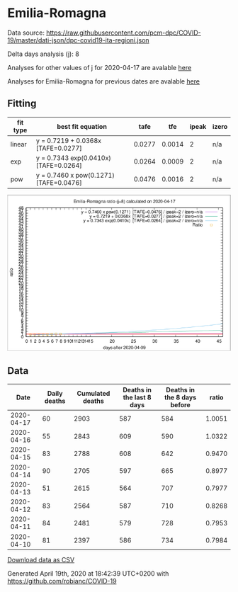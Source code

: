 # Emilia-Romagna

Data source: https://raw.githubusercontent.com/pcm-dpc/COVID-19/master/dati-json/dpc-covid19-ita-regioni.json

Delta days analysis (j): 8

Analyses for other values of j for 2020-04-17 are avalable [here](../2020-04-17/README.md)

Analyses for Emilia-Romagna for previous dates are avalable [here](../README.md)

## Fitting 
|fit type|best fit equation|tafe|tfe|ipeak|izero|
|-------|-----|--------|------|---|---|
|linear|y = 0.7219 + 0.0368x  [TAFE=0.0277]|0.0277|0.0014|2|n/a|
|exp|y = 0.7343 exp(0.0410x)  [TAFE=0.0264]|0.0264|0.0009|2|n/a|
|pow|y = 0.7460 x pow(0.1271)  [TAFE=0.0476]|0.0476|0.0016|2|n/a|

![Plot](COVID-19_emilia-romagna_j8_2020-04-17.png)

## Data
|Date|Daily deaths|Cumulated deaths|Deaths in the last 8 days|Deaths in the 8 days before|ratio|
|----|----------|-----------|-------|--------------------|-----|
|2020-04-17|60|2903|587|584|1.0051|
|2020-04-16|55|2843|609|590|1.0322|
|2020-04-15|83|2788|608|642|0.9470|
|2020-04-14|90|2705|597|665|0.8977|
|2020-04-13|51|2615|564|707|0.7977|
|2020-04-12|83|2564|587|710|0.8268|
|2020-04-11|84|2481|579|728|0.7953|
|2020-04-10|81|2397|586|734|0.7984|

[Download data as CSV](COVID-19_emilia-romagna_j8_2020-04-17.csv)

Generated April 19th, 2020 at 18:42:39 UTC+0200 with https://github.com/robianc/COVID-19
